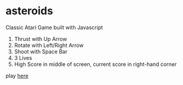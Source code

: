 # asteroids
Classic Atari Game built with Javascript
1. Thrust with Up Arrow
2. Rotate with Left/Right Arrow
3. Shoot with Space Bar
4. 3 Lives 
5. High Score in middle of screen, current score in right-hand corner

play [here](https://odioman.github.io/asteroids/ "Asteroids")
